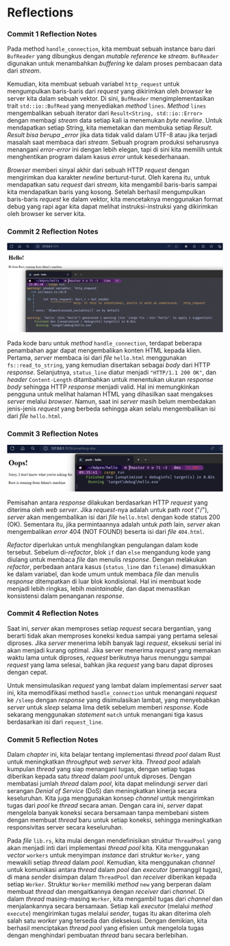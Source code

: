 # Reflections

### Commit 1 Reflection Notes

Pada method `handle_connection`, kita membuat sebuah instance baru dari `BufReader` yang dibungkus dengan _mutable reference_ ke _stream_. `BufReader` digunakan untuk menambahkan _buffering_ ke dalam proses pembacaan data dari _stream_.

Kemudian, kita membuat sebuah variabel `http_request` untuk mengumpulkan baris-baris dari _request_ yang dikirimkan oleh _browser_ ke server kita dalam sebuah vektor. Di sini, `BufReader` mengimplementasikan trait `std::io::BufRead` yang menyediakan _method_ `lines`. _Method_ `lines` mengembalikan sebuah iterator dari `Result<String, std::io::Error>` dengan membagi _stream_ data setiap kali ia menemukan _byte newline_. Untuk mendapatkan setiap String, kita memetakan dan membuka setiap _Result. Result bisa berupa \_error_ jika data tidak valid dalam UTF-8 atau jika terjadi masalah saat membaca dari _stream_. Sebuah program produksi seharusnya menangani _error_-_error_ ini dengan lebih elegan, tapi di sini kita memilih untuk menghentikan program dalam kasus _error_ untuk kesederhanaan.

_Browser_ memberi sinyal akhir dari sebuah HTTP _request_ dengan mengirimkan dua karakter _newline_ berturut-turut. Oleh karena itu, untuk mendapatkan satu _request_ dari _stream_, kita mengambil baris-baris sampai kita mendapatkan baris yang kosong. Setelah berhasil mengumpulkan baris-baris _request_ ke dalam vektor, kita mencetaknya menggunakan format debug yang rapi agar kita dapat melihat instruksi-instruksi yang dikirimkan oleh browser ke server kita.

### Commit 2 Reflection Notes

![Commit 2 screen capture](/assets/images/commit2.png)

Pada kode baru untuk _method_ `handle_connection`, terdapat beberapa penambahan agar dapat mengembalikan konten HTML kepada klien. Pertama, _server_ membaca isi dari _file_ `hello.html` menggunakan `fs::read_to_string`, yang kemudian disertakan sebagai _body_ dari HTTP _response_. Selanjutnya, `status_line` diatur menjadi `"HTTP/1.1 200 OK"`, dan _header_ `Content-Length` ditambahkan untuk menentukan ukuran _response body_ sehingga HTTP _response_ menjadi valid. Hal ini memungkinkan pengguna untuk melihat halaman HTML yang dihasilkan saat mengakses _server_ melalui _browser_. Namun, saat ini _server_ masih belum membedakan jenis-jenis _request_ yang berbeda sehingga akan selalu mengembalikan isi dari _file_ `hello.html`.

### Commit 3 Reflection Notes

![Commit 3 screen capture](/assets/images/commit3.png)

Pemisahan antara _response_ dilakukan berdasarkan HTTP _request_ yang diterima oleh _web server_. Jika _request_-nya adalah untuk path _root_ ("/"), _server_ akan mengembalikan isi dari _file_ `hello.html` dengan kode status 200 (OK). Sementara itu, jika permintaannya adalah untuk _path_ lain, _server_ akan mengembalikan _error_ 404 (NOT FOUND) beserta isi dari _file_ `404.html`.

_Refactor_ diperlukan untuk menghilangkan pengulangan dalam kode tersebut. Sebelum di-_refactor_, blok `if` dan `else` mengandung kode yang diulang untuk membaca _file_ dan menulis _response_. Dengan melakukan _refactor_, perbedaan antara kasus (`status_line` dan `filename`) dimasukkan ke dalam variabel, dan kode umum untuk membaca _file_ dan menulis _response_ ditempatkan di luar blok kondisional. Hal ini membuat kode menjadi lebih ringkas, lebih _maintainable_, dan dapat memastikan konsistensi dalam penanganan _response_.

### Commit 4 Reflection Notes

Saat ini, _server_ akan memproses setiap _request_ secara bergantian, yang berarti tidak akan memproses koneksi kedua sampai yang pertama selesai diproses. Jika _server_ menerima lebih banyak lagi _request_, eksekusi serial ini akan menjadi kurang optimal. Jika server menerima _request_ yang memakan waktu lama untuk diproses, _request_ berikutnya harus menunggu sampai _request_ yang lama selesai, bahkan jika _request_ yang baru dapat diproses dengan cepat.

Untuk mensimulasikan _request_ yang lambat dalam implementasi _server_ saat ini, kita memodifikasi method `handle_connection` untuk menangani _request_ ke `/sleep` dengan _response_ yang disimulasikan lambat, yang menyebabkan _server_ untuk _sleep_ selama lima detik sebelum memberi _response_. Kode sekarang menggunakan _statement_ `match` untuk menangani tiga kasus berdasarkan isi dari `request_line`.

### Commit 5 Reflection Notes

Dalam _chapter_ ini, kita belajar tentang implementasi _thread pool_ dalam Rust untuk meningkatkan _throughput_ _web server_ kita. _Thread pool_ adalah kumpulan _thread_ yang siap menangani tugas, dengan setiap tugas diberikan kepada satu _thread_ dalam _pool_ untuk diproses. Dengan membatasi jumlah _thread_ dalam _pool_, kita dapat melindungi _server_ dari serangan _Denial of Service_ (DoS) dan meningkatkan kinerja secara keseluruhan. Kita juga menggunakan konsep _channel_ untuk mengirimkan tugas dari _pool_ ke _thread_ secara aman. Dengan cara ini, _server_ dapat mengelola banyak koneksi secara bersamaan tanpa membebani sistem dengan membuat _thread_ baru untuk setiap koneksi, sehingga meningkatkan responsivitas server secara keseluruhan.

Pada _file_ `lib.rs`, kita mulai dengan mendefinisikan struktur `ThreadPool` yang akan menjadi inti dari implementasi _thread pool_ kita. Kita menggunakan _vector_ `workers` untuk menyimpan _instance_ dari struktur `Worker`, yang mewakili setiap _thread_ dalam _pool_. Kemudian, kita menggunakan _channel_ untuk komunikasi antara _thread_ dalam _pool_ dan _executor_ (pemanggil tugas), di mana _sender_ disimpan dalam `ThreadPool` dan _receiver_ diberikan kepada setiap `Worker`. Struktur `Worker` memiliki _method_ `new` yang berperan dalam membuat _thread_ dan mengaitkannya dengan _receiver_ dari _channel_. Di dalam _thread_ masing-masing `Worker`, kita mengambil tugas dari _channel_ dan menjalankannya secara bersamaan. Setiap kali _executor_ (melalui _method_ `execute`) mengirimkan tugas melalui _sender_, tugas itu akan diterima oleh salah satu _worker_ yang tersedia dan dieksekusi. Dengan demikian, kita berhasil menciptakan _thread pool_ yang efisien untuk mengelola tugas dengan menghindari pembuatan _thread_ baru secara berlebihan.
